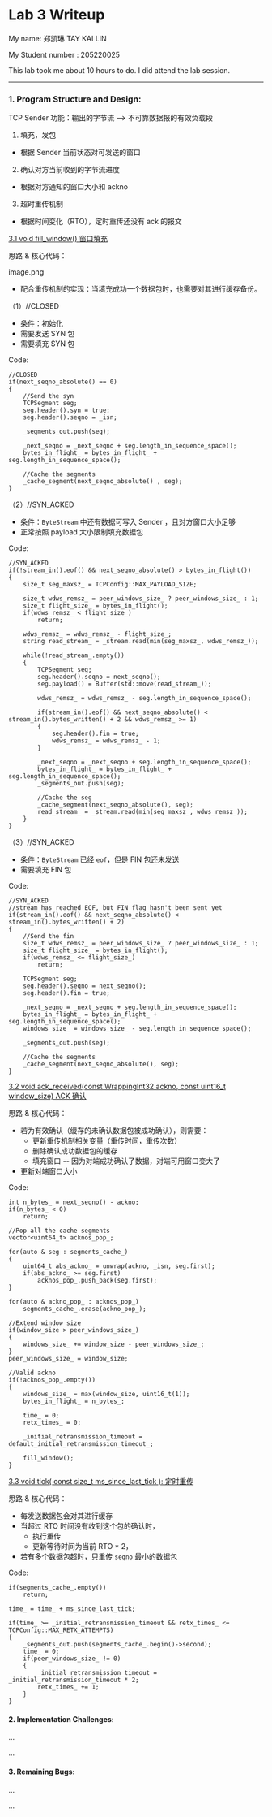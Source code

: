 Lab 3 Writeup
=============

My name: 郑凯琳 TAY KAI LIN

My Student number : 205220025

This lab took me about 10 hours to do. I did attend the lab session.

---

### **1. Program Structure and Design:**

TCP Sender 功能：输出的字节流 --> 不可靠数据报的有效负载段

1. 填充，发包
* 根据 Sender 当前状态对可发送的窗口

2. 确认对方当前收到的字节流进度
* 根据对方通知的窗口大小和 ackno 

3. 超时重传机制
* 根据时间变化（RTO），定时重传还没有 ack 的报文

<u>3.1 void fill_window() 窗口填充</u>

思路 & 核心代码：

image.png

* 配合重传机制的实现：当填充成功一个数据包时，也需要对其进行缓存备份。

（1）//CLOSED
- 条件：初始化
- 需要发送 SYN 包
- 需要填充 SYN 包

Code:

    //CLOSED
    if(next_seqno_absolute() == 0) 
    {
        //Send the syn
        TCPSegment seg;
        seg.header().syn = true;
        seg.header().seqno = _isn;
        
        _segments_out.push(seg);

        _next_seqno = _next_seqno + seg.length_in_sequence_space();
        bytes_in_flight_ = bytes_in_flight_ + seg.length_in_sequence_space();
        
        //Cache the segments
        _cache_segment(next_seqno_absolute() , seg);
    }

（2）//SYN_ACKED
- 条件：`ByteStream` 中还有数据可写入 Sender ，且对方窗口大小足够
- 正常按照 payload 大小限制填充数据包

Code:

    //SYN_ACKED
    if(!stream_in().eof() && next_seqno_absolute() > bytes_in_flight()) 
    {
        size_t seg_maxsz_ = TCPConfig::MAX_PAYLOAD_SIZE;
        
        size_t wdws_remsz_ = peer_windows_size_ ? peer_windows_size_ : 1;
        size_t flight_size_ = bytes_in_flight();
        if(wdws_remsz_ < flight_size_) 
            return;

        wdws_remsz_ = wdws_remsz_ - flight_size_;
        string read_stream_ = _stream.read(min(seg_maxsz_, wdws_remsz_));
        
        while(!read_stream_.empty()) 
        {
            TCPSegment seg;
            seg.header().seqno = next_seqno();
            seg.payload() = Buffer(std::move(read_stream_));

            wdws_remsz_ = wdws_remsz_ - seg.length_in_sequence_space();
            
            if(stream_in().eof() && next_seqno_absolute() < stream_in().bytes_written() + 2 && wdws_remsz_ >= 1) 
            {
                seg.header().fin = true;
                wdws_remsz_ = wdws_remsz_ - 1;
            }

            _next_seqno = _next_seqno + seg.length_in_sequence_space();
            bytes_in_flight_ = bytes_in_flight_ + seg.length_in_sequence_space();
            _segments_out.push(seg);

            //Cache the seg
            _cache_segment(next_seqno_absolute(), seg);
            read_stream_ = _stream.read(min(seg_maxsz_, wdws_remsz_));
        }
    }

（3）//SYN_ACKED
- 条件：`ByteStream` 已经 `eof`，但是 FIN 包还未发送
- 需要填充 FIN 包

Code:

    //SYN_ACKED
    //stream has reached EOF, but FIN flag hasn't been sent yet
    if(stream_in().eof() && next_seqno_absolute() < stream_in().bytes_written() + 2) 
    {
        //Send the fin
        size_t wdws_remsz_ = peer_windows_size_ ? peer_windows_size_ : 1;
        size_t flight_size_ = bytes_in_flight();
        if(wdws_remsz_ <= flight_size_) 
            return;

        TCPSegment seg;
        seg.header().seqno = next_seqno();
        seg.header().fin = true;

        _next_seqno = _next_seqno + seg.length_in_sequence_space();
        bytes_in_flight_ = bytes_in_flight_ + seg.length_in_sequence_space();
        windows_size_ = windows_size_ - seg.length_in_sequence_space();

        _segments_out.push(seg);
        
        //Cache the segments
        _cache_segment(next_seqno_absolute(), seg);
    }

<u>3.2 void ack_received(const WrappingInt32 ackno, const uint16_t window_size) ACK 确认</u>

思路 & 核心代码：

- 若为有效确认（缓存的未确认数据包被成功确认），则需要：
    - 更新重传机制相关变量（重传时间，重传次数）
    - 删除确认成功数据包的缓存
    - 填充窗口 -- 因为对端成功确认了数据，对端可用窗口变大了
- 更新对端窗口大小

Code:

    int n_bytes_ = next_seqno() - ackno;
    if(n_bytes_ < 0)
        return;
    
    //Pop all the cache segments
    vector<uint64_t> acknos_pop_;

    for(auto & seg : segments_cache_)
    {
        uint64_t abs_ackno_ = unwrap(ackno, _isn, seg.first);
        if(abs_ackno_ >= seg.first) 
            acknos_pop_.push_back(seg.first);
    }

    for(auto & ackno_pop_ : acknos_pop_)
        segments_cache_.erase(ackno_pop_); 
    
    //Extend window size
    if(window_size > peer_windows_size_) 
    {    
        windows_size_ += window_size - peer_windows_size_;
    }
    peer_windows_size_ = window_size;

    //Valid ackno
    if(!acknos_pop_.empty()) 
    {
        windows_size_ = max(window_size, uint16_t(1));
        bytes_in_flight_ = n_bytes_;
        
        time_ = 0;
        retx_times_ = 0;
        
        _initial_retransmission_timeout = default_initial_retransmission_timeout_;

        fill_window();
    }

<u>3.3 void tick( const size_t ms_since_last_tick ): 定时重传</u>

思路 & 核心代码：

- 每发送数据包会对其进行缓存
- 当超过 RTO 时间没有收到这个包的确认时，
    - 执行重传
    - 更新等待时间为当前 RTO * 2，
- 若有多个数据包超时，只重传 `seqno` 最小的数据包

Code:

    if(segments_cache_.empty())
        return;

    time_ = time_ + ms_since_last_tick;

    if(time_ >= _initial_retransmission_timeout && retx_times_ <= TCPConfig::MAX_RETX_ATTEMPTS) 
    {
        _segments_out.push(segments_cache_.begin()->second);
        time_ = 0;
        if(peer_windows_size_ != 0) 
        {
            _initial_retransmission_timeout = _initial_retransmission_timeout * 2;
            retx_times_ += 1;
        }
    }

#### 2. Implementation Challenges:

...

...

#### 3. Remaining Bugs:

...

...

